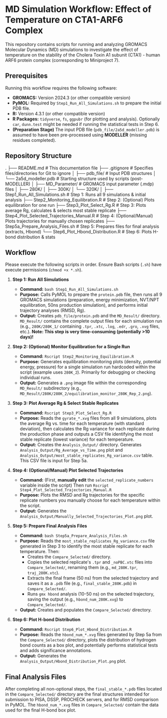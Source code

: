 # MD Simulation Workflow: Effect of Temperature on CTA1-ARF6 Complex

This repository contains scripts for running and analyzing GROMACS Molecular Dynamics (MD) simulations to investigate the effect of temperature on the stability of the Cholera Toxin A1 subunit (CTA1) - human ARF6 protein complex (corresponding to Miniproject 7).

## Prerequisites

Running this workflow requires the following software:

*   **GROMACS:** Version 2024.3 (or other compatible version)
*   **PyMOL:** Required by `Step1_Run_All_Simulations.sh` to prepare the initial PDB file.
*   **R:** Version 4.3.1 (or other compatible version)
*   **R Packages:** `tidyverse`, `fs`, `ggpubr` (for plotting and analysis). Optionally `car`, `dunn.test` might be needed if running the statistical tests in Step 6.
*   **(Preparation Stage)** The input PDB file (`pdb_file/2a5d_modeller.pdb`) is assumed to have been pre-processed using **MODELLER** (missing residues completed).

## Repository Structure

.
├── README.md # This documentation file
├── .gitignore # Specifies files/directories for Git to ignore
│
├── pdb_file/ # Input PDB structures
│ └── 2a5d_modeller.pdb # Starting structure used by scripts (post-MODELLER)
│
├── MD_Parameter/ # GROMACS input parameter (.mdp) files
│ ├── 280K/
│ ├── 300K/
│ └── 320K/
│
├── Step1_Run_All_Simulations.sh # Step 1: Runs all 9 simulations & initial analysis
├── Step2_Monitoring_Equilibration.R # Step 2: (Optional) Plots equilibration for one run
├── Step3_Plot_Select_Rg.R # Step 3: Plots average Rg, calculates & selects most stable replicate
├── Step4_Plot_Selected_Trajectories_Manual.R # Step 4: (Optional/Manual) Plots trajectories for manually chosen replicates
├── Step5a_Prepare_Analysis_Files.sh # Step 5: Prepares files for final analysis (extracts, Hbond)
└── Step6_Plot_Hbond_Distribution.R # Step 6: Plots H-bond distribution & stats


## Workflow

Please execute the following scripts in order. Ensure Bash scripts (`.sh`) have execute permissions (`chmod +x *.sh`).

1.  **Step 1: Run All Simulations**
    *   **Command:** `bash Step1_Run_All_Simulations.sh`
    *   **Purpose:** Calls PyMOL to prepare the `protein.pdb` file, then runs all 9 GROMACS simulations (preparation, energy minimization, NVT/NPT equilibration, 50ns production simulation), and performs initial trajectory analyses (RMSD, Rg).
    *   **Output:** Creates `pdb_file/protein.pdb` and the `MD_Result/` directory. `MD_Result/` contains the complete output files for each simulation run (e.g., `280K/280K_1/` containing `.tpr`, `.xtc`, `.log`, `.edr`, `.gro`, `.xvg` files, etc.). **Note: This step is very time-consuming (potentially >10 days)!**

2.  **Step 2: (Optional) Monitor Equilibration for a Single Run**
    *   **Command:** `Rscript Step2_Monitoring_Equilibration.R`
    *   **Purpose:** Generates equilibration monitoring plots (density, potential energy, pressure) for a single simulation run hardcoded within the script (example uses `280K_2`). Primarily for debugging or checking individual runs.
    *   **Output:** Generates a `.png` image file within the corresponding `MD_Result/` subdirectory (e.g., `MD_Result/280K/280K_2/equilibration_monitor_280K_Rep_2.png`).

3.  **Step 3: Plot Average Rg & Select Stable Replicates**
    *   **Command:** `Rscript Step3_Plot_Select_Rg.R`
    *   **Purpose:** Reads the `gyrate_*.xvg` files from all 9 simulations, plots the average Rg vs. time for each temperature (with standard deviation), then calculates the Rg variance for each replicate during the production phase and outputs a CSV file identifying the most stable replicate (lowest variance) for each temperature.
    *   **Output:** Creates the `Analysis_Output/` directory. Generates `Analysis_Output/Rg_Average_vs_Time.png` plot and `Analysis_Output/most_stable_replicates_Rg_variance.csv` table. This CSV file is input for Step 5a.

4.  **Step 4: (Optional/Manual) Plot Selected Trajectories**
    *   **Command:** (First, **manually edit** the `selected_replicate_numbers` variable inside the script) Then run `Rscript Step4_Plot_Selected_Trajectories_Manual.R`
    *   **Purpose:** Plots the RMSD and Rg trajectories for the specific replicate numbers you manually choose for each temperature within the script.
    *   **Output:** Generates the `Analysis_Output/Manually_Selected_Trajectories_Plot.png` plot.

5.  **Step 5: Prepare Final Analysis Files**
    *   **Command:** `bash Step5a_Prepare_Analysis_Files.sh`
    *   **Purpose:** Reads the `most_stable_replicates_Rg_variance.csv` file generated in Step 3 to identify the most stable replicate for each temperature. Then:
        *   Creates the `Compare_Selected/` directory.
        *   Copies the selected replicate's `.tpr` and `_noPBC.xtc` files into `Compare_Selected/`, renaming them (e.g., `md_280K.tpr`, `traj_280K.xtc`).
        *   Extracts the final frame (50 ns) from the selected trajectory and saves it as a `.pdb` file (e.g., `final_stable_280K.pdb`) in `Compare_Selected/`.
        *   Runs `gmx hbond` analysis (10-50 ns) on the selected trajectory, saving the output (e.g., `hbond_num_280K.xvg`) to `Compare_Selected/`.
    *   **Output:** Creates and populates the `Compare_Selected/` directory.

6.  **Step 6: Plot H-bond Distribution**
    *   **Command:** `Rscript Step6_Plot_Hbond_Distribution.R`
    *   **Purpose:** Reads the `hbond_num_*.xvg` files generated by Step 5a from the `Compare_Selected/` directory, plots the distribution of hydrogen bond counts as a box plot, and potentially performs statistical tests and adds significance annotations.
    *   **Output:** Generates the `Analysis_Output/Hbond_Distribution_Plot.png` plot.

## Final Analysis Files

After completing all non-optional steps, the `final_stable_*.pdb` files located in the `Compare_Selected/` directory are the final structures intended for submission to PISA, DSSP, PROCHECK servers, and for RMSD comparison in PyMOL. The `hbond_num_*.xvg` files in `Compare_Selected/` contain the data used for the final H-bond box plot.
